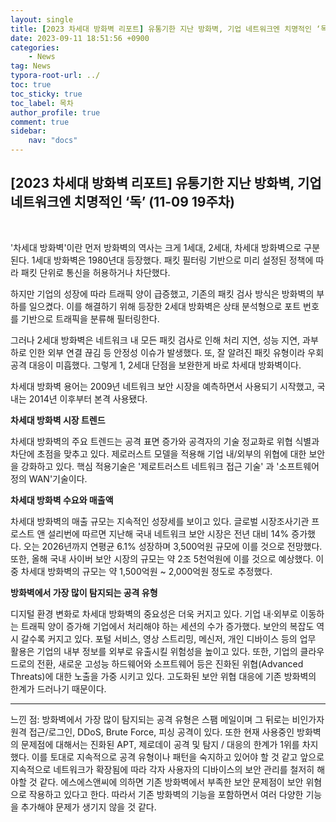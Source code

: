 ```yaml
---
layout: single
title: [2023 차세대 방화벽 리포트] 유통기한 지난 방화벽, 기업 네트워크엔 치명적인 ‘독’ (11-09 19주차)
date: 2023-09-11 18:51:56 +0900
categories: 
    - News
tag: News
typora-root-url: ../
toc: true
toc_sticky: true
toc_label: 목차
author_profile: true
comment: true
sidebar:
    nav: "docs"
---
```

  

## [2023 차세대 방화벽 리포트] 유통기한 지난 방화벽, 기업 네트워크엔 치명적인 ‘독’ (11-09 19주차)

<br>

'차세대 방화벽'이란 먼저 방화벽의 역사는 크게 1세대, 2세대, 차세대 방화벽으로 구분된다. 1세대 방화벽은 1980년대 등장했다. 패킷 필터링 기반으로 미리 설정된 정책에 따라 패킷 단위로 통신을 허용하거나 차단했다.

 

하지만 기업의 성장에 따라 트래픽 양이 급증했고, 기존의 패킷 검사 방식은 방화벽의 부하를 일으켰다. 이를 해결하기 위해 등장한 2세대 방화벽은 상태 분석형으로 포트 번호를 기반으로 트래픽을 분류해 필터링한다.

 

그러나 2세대 방화벽은 네트워크 내 모든 패킷 검사로 인해 처리 지연, 성능 지연, 과부하로 인한 외부 연결 끊김 등 안정성 이슈가 발생했다. 또, 잘 알려진 패킷 유형이라 우회 공격 대응이 미흡했다. 그렇게 1, 2세대 단점을 보완한게 바로 차세대 방화벽이다.

 

차세대 방화벽 용어는 2009년 네트워크 보안 시장을 예측하면서 사용되기 시작했고, 국내는 2014년 이후부터 본격 사용됐다.

 

**차세대 방화벽 시장 트렌드**

차세대 방화벽의 주요 트렌드는 공격 표면 증가와 공격자의 기술 정교화로 위협 식별과 차단에 초점을 맞추고 있다. 제로러스트 모델을 적용해 기업 내/외부의 위협에 대한 보안을 강화하고 있다. 핵심 적용기술은 '제로트러스트 네트워크 접근 기술' 과 '소프트웨어 정의 WAN'기술이다.

 

 

**차세대 방화벽 수요와 매출액**

차세대 방화벽의 매출 규모는 지속적인 성장세를 보이고 있다. 글로벌 시장조사기관 프로스트 앤 설리번에 따르면 지난해 국내 네트워크 보안 시장은 전년 대비 14% 증가했다. 오는 2026년까지 연평균 6.1% 성장하며 3,500억원 규모에 이를 것으로 전망했다. 또한, 올해 국내 사이버 보안 시장의 규모는 약 2조 5천억원에 이를 것으로 예상했다. 이중 차세대 방화벽의 규모는 약 1,500억원 ~ 2,000억원 정도로 추정했다. 

 

 

**방화벽에서 가장 많이 탐지되는 공격 유형**

디지털 환경 변화로 차세대 방화벽의 중요성은 더욱 커지고 있다. 기업 내·외부로 이동하는 트래픽 양이 증가해 기업에서 처리해야 하는 세션의 수가 증가했다. 보안의 복잡도 역시 갈수록 커지고 있다. 포털 서비스, 영상 스트리밍, 메신저, 개인 디바이스 등의 업무 활용은 기업의 내부 정보를 외부로 유출시킬 위험성을 높이고 있다. 또한, 기업의 클라우드로의 전환, 새로운 고성능 하드웨어와 소프트웨어 등은 진화된 위협(Advanced Threats)에 대한 노출을 가중 시키고 있다. 고도화된 보안 위협 대응에 기존 방화벽의 한계가 드러나기 때문이다.

 


* * *

느낀 점: 방화벽에서 가장 많이 탐지되는 공격 유형은 스팸 메일이며 그 뒤로는 비인가자 원격 접근/로그인, DDoS, Brute Force, 피싱 공격이 있다. 또한 현재 사용중인 방화벽의 문제점에 대해서는 진화된 APT, 제로데이 공격 및 탐지 / 대응의 한계가 1위를 차지했다. 이를 토대로 지속적으로 공격 유형이나 패턴을 숙지하고 있어야 할 것 같고 앞으로 지속적으로 네트워크가 확장됨에 따라 각자 사용자의 디바이스의 보안 관리를 철저히 해야할 것 같다. 에스에스앤씨에 의하면 기존 방화벽에서 부족한 보안 문제점이 보안 위혐으로 작용하고 있다고 한다. 따라서 기존 방화벽의 기능을 포함하면서 여러 다양한 기능을 추가해야 문제가 생기지 않을 것 같다.